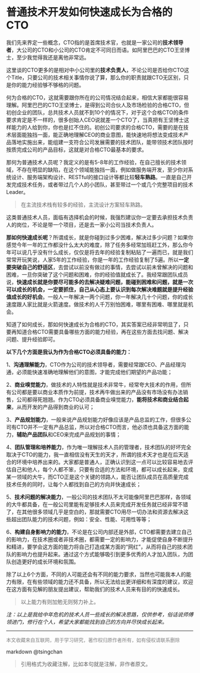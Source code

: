 普通技术开发如何快速成长为合格的CTO
===================


我们先来界定一些概念，CTO指的是首席技术官，也就是一家公司的**技术领导者**，大公司的CTO和小公司的CTO肯定不可同日而语。如阿里巴巴的CTO王坚博士，至少我觉得我还是离他非常远。

这里谈的CTO更多的是相对中小公司里的**技术负责人**，不论公司是否给你CTO这个Title，只要公司的技术相关事情你说了算，那么你的职责就跟CTO无区别，只是你的能力经验够不够格的问题。



何为合格的CTO，这就需要跟你所在的公司情况结合起来，相信大家都能很容易理解。阿里巴巴的CTO王坚博士，是得到公司合伙人及市场检验的合格CTO，但初创企业的团队，总共技术人员就不到10个的情况下，对于这个合格CTO的条件要求肯定是不一样的，很多创始人CEO说就差一个CTO了，当真把有王坚博士这样能力的人给到你，你也是扛不住的。初创公司要求的合格CTO，需要的是在技术层面能独挡一面，能正确地理解CEO的商业意图，能快速地将想法变成技术产品落地实施出来，能组建一支符合公司发展需要的技术团队，能带领技术团队按时按质完成公司的产品目标，这就是对合格CTO最基本的要求。



那何为普通技术人员呢？我定义的是有5-8年的工作经验，在自己擅长的技术领域，不存在明显的缺陷，在这个领域能独挡一面，例如做服务端开发，至少你对系统设计、服务端架构设计、RESTful的接口设计等都比较**轻车熟路**。一直是自己开发完成技术任务，或者带过几个人的小团队，甚至带过一个或几个完整项目的技术Leader。

> 在主流技术栈有较多的经验，主流设计方案轻车熟路。

这类普通技术人员，面临有选择机会的时候，我强烈建议你一定要去承担技术负责人的岗位，不论是带一个项目，还是去一家小公司当技术负责人。



**那如何快速成长呢**？所谓成长，就是你碰到过多少困难，解决过多少问题？如果你感觉今年一年的工作都没什么太大的难度，除了任务多经常加班赶工外，那么你今年可以说几乎没有什么成长，仅仅是将去年的经验复制粘贴了一遍而已，就是我们常常开玩笑说，人家5年的工作经验，你是一年的工作经验复制了5遍。所以**一定要突破自己的舒适区**，去尝试以前没有做过的事情，去尝试以前未曾解决的问题和困难，一旦你突破了这个问题和困难，你的经验值就成长了。我经常跟团队成员说，**快速成长就是你要尽可能多的去解决疑难问题，能碰到困难和问题，就是一次可以成长的机会，一定要抓住，自己从心态上要认识到每次解决难题就是提升经验值成长的好机会**。一般人一年解决一两个问题，你一年解决几十个问题，你的成长速度跟人家比就是火箭速度。做技术的人千万别怕困难，哪里有困难、哪里就是机会。



知道了如何成长，那如何快速成长为合格的CTO，其实答案已经非常明显了，只要再知道合格CTO需要具备哪些方面的能力经验，再在这些方面去找问题、解决问题、提升经验即可。



**以下几个方面是我认为作为合格CTO必须具备的能力：**



1、**沟通理解能力**，CTO作为公司的技术领导者，需要经常跟CEO、产品经理沟通，必须能快速准确地理解他们的意图，才能完成他们期望的产品功能；

2、**商业嗅觉能力**，做技术的人特性就是技术非常牛，经常夸大技术的作用，但所有公司都是要以商业本质作为前提，技术再牛做出来的产品没有市场没有办法销售，公司都得死翘翘。作为CTO必须具备商业嗅觉能力，**能将技术和商业结合起来**，从而开发的产品得到商业的认可；

3、**产品规划能力**，一般来说产品规划能力好像应该是产品总监的工作，但很多公司有CTO并不一定有产品总监，所以对合格CTO而言，他必须也具备这方面的能力，**辅助产品团队**和CEO来完成产品规划的事情；

4、**团队管理和培养能力**，作为唯一理解技术人员的管理者，技术团队的好坏完全取决于CTO的能力，我一直相信没有天生的天才，所谓的技术天才也是在后天适合的环境中培养出来的。大家都是普通人，正确认识到这一点可以比较容易地去评估自己和他人，每个人都不笨，只要有合适的方法和环境，都可以成长起来，变成某一领域的大牛，而CTO正是这个关键的领路人，能否让团队成员在高质量完成技术任务的同时，让每个人都找到自己的方向并快速成长；

5、**技术问题的解决能力**，一般公司的技术团队不太可能像阿里巴巴那样，各领域的大牛都具备，在一般公司里能有足够技术人员来完成开发任务就已经非常不错了，在其他很多领域几乎是空白的，那就需要CTO用尽一切办法和资源去解决这些超出团队能力的技术问题，例如：安全、性能、可用性等等；

6、**构建自身影响力的能力**，不论是在公司内部还是外部，CTO都需要去建立自己的影响力，在技术圈或者非技术圈，都需要一定的影响力，才能促使自身不断提升和精进，要学会这方面的能力将自己打造成某方面的“网红”，从而将自己的技术团队的影响力也提升起来。通过这个方式能够吸引到更多优秀的人才加入团队，为团队创造更好的成长环境和氛围。



除了以上6个方面，不同的人可能还会有不同的能力要求，当然也可能我本人的能力有限，在有些领域的能力还不具备，所以无法给出更详细和有深度的建议，欢迎在这方面有见解的朋友提出建议，帮助我们的技术人员来有目的的快速成长。


> 以上能力有则加勉无则努力补上。


*注：以上是我给中年危机的技术人员一些成长的解决思路，仅供参考，俗话说师傅领进门，修行在个人，希望大家都能找到自己的方向并尽快成长起来。*

----
<font size=2 color='grey'>本文收藏来自互联网，用于学习研究，著作权归原作者所有，如有侵权请联系删除</font>

markdown @tsingchan 

> 引用格式为收藏注解，比如本句就是注解，非作者原文。
